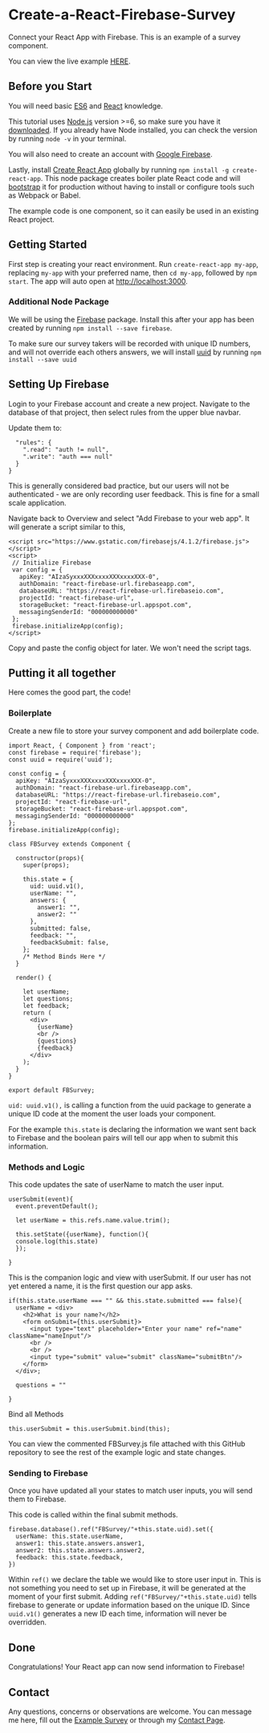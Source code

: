 # Create-a-React-Firebase-Survey
Connect your React App with Firebase. This is an example of a survey component.

You can view the live example [HERE](https://rocky-bayou-60268.herokuapp.com/).

## Before you Start
You will need basic [ES6](http://es6-features.org/#Constants) and [React](https://facebook.github.io/react/) knowledge.

This tutorial uses [Node.js](https://nodejs.org/en/docs/) version >=6, so make sure you have it [downloaded](https://nodejs.org/en/). If you already have Node installed, you can check the version by running `node -v` in your terminal.


You will also need to create an account with [Google Firebase](https://firebase.google.com/).

Lastly, install [Create React App](https://github.com/facebookincubator/create-react-app#getting-started) globally by running `npm install -g create-react-app`. This node package creates boiler plate React code and will [bootstrap](https://www.quora.com/In-computer-science-what-does-bootstrapping-mean) it for production without having to install or configure tools such as Webpack or Babel.

The example code is one component, so it can easily be used in an existing React project.

## Getting Started
First step is creating your react environment. Run `create-react-app my-app`, replacing `my-app` with your preferred name, then `cd my-app`, followed by `npm start`. The app will auto open at [http://localhost:3000](http://localhost:3000).

### Additional Node Package
We will be using the [Firebase](https://www.npmjs.com/package/firebase) package. Install this after your app has been created by running `npm install --save firebase`.

To make sure our survey takers will be recorded with unique ID numbers, and will not override each others answers, we will install [uuid](https://www.npmjs.com/package/uuid) by running `npm install --save uuid`

## Setting Up Firebase
Login to your Firebase account and create a new project. Navigate to the database of that project, then select rules from the upper blue navbar.

Update them to:
```{
  "rules": {
    ".read": "auth != null",
    ".write": "auth === null"
  }
}
```
This is generally considered bad practice, but our users will not be authenticated - we are only recording user feedback. This is fine for a small scale application.

 Navigate back to Overview and select "Add Firebase to your web app". It will generate a script similar to this,

 ```
 <script src="https://www.gstatic.com/firebasejs/4.1.2/firebase.js"></script>
<script>
  // Initialize Firebase
  var config = {
    apiKey: "AIzaSyxxxXXXxxxxXXXxxxxXXX-0",
    authDomain: "react-firebase-url.firebaseapp.com",
    databaseURL: "https://react-firebase-url.firebaseio.com",
    projectId: "react-firebase-url",
    storageBucket: "react-firebase-url.appspot.com",
    messagingSenderId: "000000000000"
  };
  firebase.initializeApp(config);
</script>
```

Copy and paste the config object for later. We won't need the script tags.

## Putting it all together
Here comes the good part, the code!

### Boilerplate

Create a new file to store your survey component and add boilerplate code.

```
import React, { Component } from 'react';
const firebase = require('firebase');
const uuid = require('uuid');

const config = {
  apiKey: "AIzaSyxxxXXXxxxxXXXxxxxXXX-0",
  authDomain: "react-firebase-url.firebaseapp.com",
  databaseURL: "https://react-firebase-url.firebaseio.com",
  projectId: "react-firebase-url",
  storageBucket: "react-firebase-url.appspot.com",
  messagingSenderId: "000000000000"
};
firebase.initializeApp(config);

class FBSurvey extends Component {

  constructor(props){
    super(props);

    this.state = {
      uid: uuid.v1(),
      userName: "",
      answers: {
        answer1: "",
        answer2: ""
      },
      submitted: false,
      feedback: "",
      feedbackSubmit: false,
    };
    /* Method Binds Here */
  }  

  render() {

    let userName;
    let questions;
    let feedback;
    return (
      <div>
        {userName}
        <br />
        {questions}
        {feedback}
      </div>
    );
  }
}

export default FBSurvey;

```
`uid: uuid.v1(),` is calling a function from the uuid package to generate a unique ID code at the moment the user loads your component.  

For the example `this.state` is declaring the information we want sent back to Firebase and the boolean pairs will tell our app when to submit this information.

### Methods and Logic

 This code updates the sate of userName to match the user input.

```
userSubmit(event){
  event.preventDefault();

  let userName = this.refs.name.value.trim();

  this.setState({userName}, function(){
  console.log(this.state)
  });

}
```

This is the companion logic and view with userSubmit. If our user has not yet entered a name, it is the first question our app asks.

```
if(this.state.userName === "" && this.state.submitted === false){
  userName = <div>
    <h2>What is your name?</h2>
    <form onSubmit={this.userSubmit}>
      <input type="text" placeholder="Enter your name" ref="name" className="nameInput"/>
      <br />
      <br />
      <input type="submit" value="submit" className="submitBtn"/>
    </form>
  </div>;

  questions = ""

}
```

Bind all Methods
```
this.userSubmit = this.userSubmit.bind(this);
```

You can view the commented FBSurvey.js file attached with this GitHub repository to see the rest of the example logic and state changes.

### Sending to Firebase

Once you have updated all your states to match user inputs, you will send them to Firebase.

This code is called within the final submit methods.

```
firebase.database().ref("FBSurvey/"+this.state.uid).set({
  userName: this.state.userName,
  answer1: this.state.answers.answer1,
  answer2: this.state.answers.answer2,
  feedback: this.state.feedback,
})
```

Within `ref()` we declare the table we would like to store user input in. This is not something you need to set up in Firebase, it will be generated at the moment of your first submit. Adding `ref("FBSurvey/"+this.state.uid)` tells firebase to generate or update information based on the unique ID. Since `uuid.v1()` generates a new ID each time, information will never be overridden.

## Done

Congratulations! Your React app can now send information to Firebase!

## Contact
Any questions, concerns or observations are welcome. You can message me here, fill out the [Example Survey](https://rocky-bayou-60268.herokuapp.com/) or through my [Contact Page](https://crystallambert.herokuapp.com/connect).
